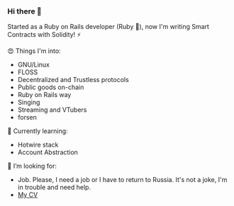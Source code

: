 ### Hi there 👋
Started as a Ruby on Rails developer (Ruby 🩷), now I'm writing Smart Contracts with Solidity! ⚡

😍 Things I'm into:
- GNU/Linux
- FLOSS
- Decentralized and Trustless protocols
- Public goods on-chain
- Ruby on Rails way
- Singing
- Streaming and VTubers
- forsen

🧠 Currently learning:
- Hotwire stack
- Account Abstraction

🤔 I’m looking for:
- Job. Please, I need a job or I have to return to Russia. It's not a joke, I'm in trouble and need help.
- [My CV](https://arthurka.eu/cv.pdf)

<!--
**arthurka-o/arthurka-o** is a ✨ _special_ ✨ repository because its `README.md` (this file) appears on your GitHub profile.

Here are some ideas to get you started:

- 🔭 I’m currently working on ...
- 🌱 I’m currently learning ...
- 👯 I’m looking to collaborate on ...
- 🤔 I’m looking for help with ...
- 💬 Ask me about ...
- 📫 How to reach me: ...
- 😄 Pronouns: ...
- ⚡ Fun fact: ...
-->
